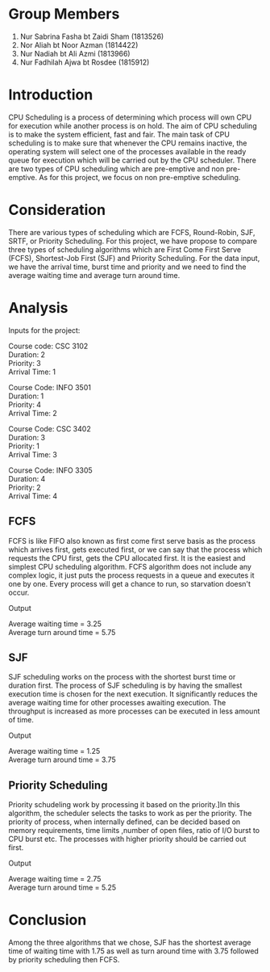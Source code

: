 # Group Members

1. Nur Sabrina Fasha bt Zaidi Sham (1813526)
2. Nor Aliah bt Noor Azman (1814422)
3. Nur Nadiah bt Ali Azmi (1813966)
4. Nur Fadhilah Ajwa bt Rosdee (1815912)

# Introduction

CPU Scheduling is a process of determining which process will own CPU for execution while another process is on hold. The aim of CPU scheduling is to make the system efficient, fast and fair. The main task of CPU scheduling is to make sure that whenever the CPU remains inactive, the operating system will select one of the processes available in the ready queue for execution which will be carried out by the CPU scheduler. There are two types of CPU scheduling which are pre-emptive and non pre-emptive. As for this project, we focus on non pre-emptive scheduling. 

# Consideration

There are various types of scheduling which are FCFS, Round-Robin, SJF, SRTF, or Priority Scheduling. For this project, we have propose to compare three types of scheduling algorithms which are First Come First Serve (FCFS), Shortest-Job First (SJF) and Priority Scheduling. For the data input, we have the arrival time, burst time and priority and we need to find the average waiting time and average turn around time.

# Analysis

Inputs for the project:

Course code: CSC 3102 <br>
Duration: 2 <br>
Priority: 3 <br>
Arrival Time: 1

Course Code: INFO 3501<br>
Duration: 1 <br>
Priority: 4 <br>
Arrival Time: 2

Course Code: CSC 3402 <br>
Duration: 3 <br>
Priority: 1 <br>
Arrival Time: 3

Course Code: INFO 3305 <br>
Duration: 4 <br>
Priority: 2 <br>
Arrival Time: 4

## FCFS

FCFS is like FIFO also known as first come first serve basis as the process which arrives first, gets executed first, or we can say that the process which requests the CPU first, gets the CPU allocated first. It is the easiest and simplest CPU scheduling algorithm. FCFS algorithm does not include any complex logic, it just puts the process requests in a queue and executes it one by one. Every process will get a chance to run, so starvation doesn't occur.

Output

Average waiting time = 3.25 <br>
Average turn around time = 5.75

## SJF

SJF scheduling works on the process with the shortest burst time or duration first. The process of SJF scheduling is by having the smallest execution time is chosen for the next execution. It significantly reduces the average waiting time for other processes awaiting execution. The throughput is increased as more processes can be executed in less amount of time.

Output

Average waiting time = 1.25 <br>
Average turn around time = 3.75

## Priority Scheduling

Priority schudeling work by processing it based on the priority.]In this algorithm, the scheduler selects the tasks to work as per the priority. The priority of process, when internally defined, can be decided based on memory requirements, time limits ,number of open files, ratio of I/O burst to CPU burst etc. The processes with higher priority should be carried out first.

Output

Average waiting time = 2.75 <br>
Average turn around time = 5.25

# Conclusion

Among the three algorithms that we chose, SJF has the shortest average time of waiting time with 1.75 as well as turn around time with 3.75 followed by priority scheduling then FCFS.

